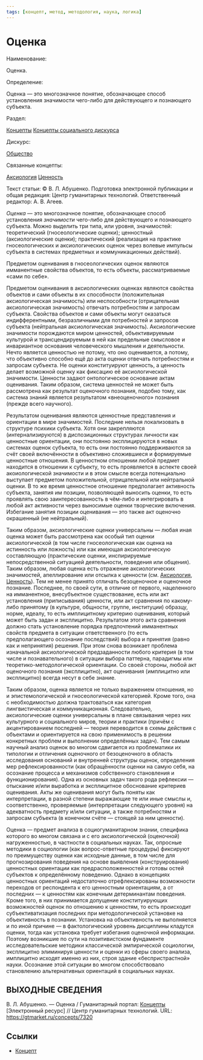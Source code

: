 ```yaml
---
tags: [концепт, метод, методология, наука, логика]
---
```

# Оценка

Наименование:

Оценка.

Определение:

Оценка — это многозначное понятие, обозначающее способ установления значимости чего-либо для действующего и познающего субъекта.

Раздел:

[Концепты](https://gtmarket.ru/concepts/)  [Концепты социального дискурса](https://gtmarket.ru/concepts/social-concepts)

Дискурс:

[Общество](https://gtmarket.ru/concepts/6866)

Связанные концепты:

[Аксиология](https://gtmarket.ru/concepts/6894) [Ценность](https://gtmarket.ru/concepts/6895)

Текст статьи: © В. Л. Абушенко. Подготовка электронной публикации и общая редакция: Центр гуманитарных технологий. Ответственный редактор: А. В. Агеев.

_Оценка_ — это многозначное понятие, обозначающее способ установления _значимости_ чего-либо для действующего и познающего субъекта. Можно выделить три типа, или уровня, значимостей: теоретический (гносеологические оценки); ценностный (аксиологические оценки); практический (реализация на практике гносеологических и аксиологических оценок через волевые импульсы субъекта в системах предметных и коммуникационных действий).

Предметом оценивания в гносеологических оценок являются имманентные свойства объектов, то есть объекты, рассматриваемые «сами по себе».

Предметом оценивания в аксиологических оценках являются свойства объектов и сами объекты в их способности (положительная аксиологическая значимость) или неспособности (отрицательная аксиологическая значимость) отвечать потребностям и запросам субъекта. Свойства объектов и сами объекты могут оказаться индифферентными, безразличными для потребностей и запросов субъекта (нейтральная аксиологическая значимость). Аксиологические значимости порождаются миром ценностей, объективируемым культурой и трансцендируемым в ней как предельные смысловое и инвариантное основания человеческого мышления и деятельности. Нечто является ценностью не потому, что оно оценивается, а потому, что объективно способно ещё до акта оценки отвечать потребностям и запросам субъекта. Не оценки конституируют ценность, а ценность делает возможной оценку как фиксацию её аксиологической значимости. Ценности задают онтологическое основание актам оценивания. Таким образом, система ценностей не может быть рассмотрена как результат оценочного познания, подобно тому, как система знаний является результатом «внеоценочного» познания (прежде всего научного).

Результатом оценивания являются ценностные представления и ориентации в мире значимостей. Последние нельзя локализовать в структуре психики субъекта. Хотя они закрепляются (интернализируются) в диспозиционных структурах личности как ценностные ориентации, они постоянно эксплицируются в новых системах оценок субъекта, то есть они постоянно поддерживаются за счёт своей включённости в объективно сложившиеся и формируемые ценностные отношения. В ценностном отношении любой предмет находится в отношении к субъекту, то есть проявляется в аспекте своей акоиологической значимости и в этом смысле всегда потенциально выступает предметом положительной, отрицательной или нейтральной оценки. В то же время ценностное отношение предполагает активность субъекта, занятия им позиции, позволяющей выносить оценки, то есть проявлять свою заинтересованность в чём-либо и интегрировать в любой акт активности через выносимые оценки творческие включения. Избегание занятия позиции оценивания — это также акт оценочно окрашенный (не нейтральный).

Таким образом, аксиологические оценки универсальны — любая иная оценка может быть рассмотрена как особый тип оценки аксиологической (в том числе гносеологическая как оценка на истинность или ложность) или как имеющая аксиологическую составляющую (практические оценки, инспирируемые непосредственной ситуацией деятельности, поведения или общения). Таким образом, любая оценка есть отражение аксиологических значимостей, апеллирование или отсылка к ценности (см. [Аксиология](https://gtmarket.ru/concepts/6894), [Ценность](https://gtmarket.ru/concepts/6895)). Тем не менее принято отличать безоценочное и оценочное познание. Последнее, по своей сути, в отличие от первого, нацеленного на имманентное, внесубъектное существование, есть или акт установления (приписывания) ценности, или акт сравнения по какому-либо принятому (в культуре, общности, группе, институции) образцу, норме, идеалу, то есть имплицитному критерию оценивания, который может быть задан и эксплицитно. Результатом этого акта сравнения должно стать установление порядка предпочтений имманентных свойств предмета в ситуации ответственного (то есть предполагающего осознание последствий) выбора и принятия (равно как и непринятия) решения. При этом снова возникает проблема изначальной аксиологической предзаданности любого критерия (в том числе и познавательного) в ситуации выбора паттерна, парадигмы или теоретико-методологической ориентации. Со своей стороны, любой акт оценочного познания (эксплицитно), акт оценивания (имплицитно или эксплицитно) всегда несут в себе знание.

Таким образом, оценка является не только выражением отношения, но и эпистемологической и гносеологической категорией. Кроме того, она с необходимостью должна трактоваться как категория лингвистическая и коммуникационная. Следовательно, аксиологические оценки универсальны в плане связывания через них культурного и социального миров, теории и практики (причём с акцентированием последней — теория переводится в схемы действия с объектами и ориентируется на свою применимость в решении конкретных проблем и выполнении определённых задач). Тем самым научный анализ оценок во многом сдвигается из проблематики их типологии и отличения оценочного от безоценочного в область исследования оснований и внутренней структуры оценок, определения мер рефлексированности (как обращённости оценки на самую себя, на осознание процесса и механизмов собственного становления и функционирования). Одна из основных задач такого рода рефлексии — отыскание и/или выработка и эксплицитное обоснование критериев оценивания. Акты же оценивания могут быть поняты как интерпретации, в разной степени выражающие те или иные смыслы и, соответственно, проверяемые (интерпретации следующего уровня) на адекватность предмету и/или ситуации, а также потребностям и запросам субъекта (в конечном счёте — стоящей за ним ценности).

Оценка — предмет анализа в социогуманитарном знании, специфика которого во многом связана и с его аксиологической (оценочной) нагруженностью, в частности в социальных науках. Так, опросные методики в социологии (как вопрос-ответные процедуры) фиксируют по преимуществу оценки как исходные данные, в том числе для прогнозирования поведения на основе выявления (конструирования) ценностных ориентации как предрасположенностей и готовы остей субъектов к определённому поведению. Однако в концепциях ценностных ориентаций недостаточно отрефлексированы возможности переходов от респондента к его ценностным ориентациям, а от последних — к ценностям как конечным детерминантам поведения. Кроме того, в них принимается допущение конституирующих возможностей оценок по отношению к ценностям, то есть происходит субъективатизация последних при методологической установке на объективность в познании. Установка на объективность не выполняется и по иной причине — в фактологический уровень дисциплины кладутся оценки, тогда как установка требует избегания оценочной информации. Поэтому возникшие по сути на позитивистском фундаменте исследовательские методики классической эмпирической социологии, эксплицитно элиминируя ценности и оценки из сферы своего анализа, имплицитно исходят именно из них, строя здание «беспристрастной» науки. Осознание этой ситуации во многом способствовало становлению альтернативных ориентаций в социальных науках.

## ВЫХОДНЫЕ СВЕДЕНИЯ

В. Л. Абушенко. — Оценка / Гуманитарный портал: [Концепты](https://gtmarket.ru/concepts/) [Электронный ресурс] // Центр гуманитарных технологий. URL: <https://gtmarket.ru/concepts/7320>

## Ссылки

* [Концепт](Концепт.md)
